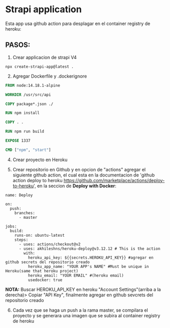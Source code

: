 # Strapi application

Esta app usa github action para desplagar en el container registry de heroku:

## PASOS:

1. Crear applicacion de strapi V4

```npm 
npx create-strapi-app@latest .
```

2. Agregar Dockerfile y .dockerignore
   
```Dockerfile
FROM node:14.18.1-alpine

WORKDIR /usr/src/api

COPY package*.json ./

RUN npm install

COPY . .

RUN npm run build

EXPOSE 1337

CMD ["npm", "start"]
```

4. Crear proyecto en Heroku

3. Crear repositorio en Github y en opcion de "actions" agregar el siguiente github action, el cual esta en la documentacion de 'github action deploy to heroku <https://github.com/marketplace/actions/deploy-to-heroku>', en la seccion de **Deploy with Docker**:

```npm
name: Deploy

on:
  push:
    branches:
      - master

jobs:
  build:
    runs-on: ubuntu-latest
    steps:
      - uses: actions/checkout@v2
      - uses: akhileshns/heroku-deploy@v3.12.12 # This is the action
        with:
          heroku_api_key: ${{secrets.HEROKU_API_KEY}} #agregar en github secrets del repositorio creado
          heroku_app_name: "YOUR APP's NAME" #Must be unique in Heroku(same that heroku project)
          heroku_email: "YOUR EMAIL" #(heroku email)
          usedocker: true
```

**NOTA:** Buscar HEROKU_API_KEY en heroku "Account Settings"(arriba a la derecha)> Copiar "API Key", finalmente agregar en github sevcrets del repositorio creado

6. Cada vez que se haga un push a la rama master, se compilara el proyecto y se generara una imagen que se subira al container registry de heroku